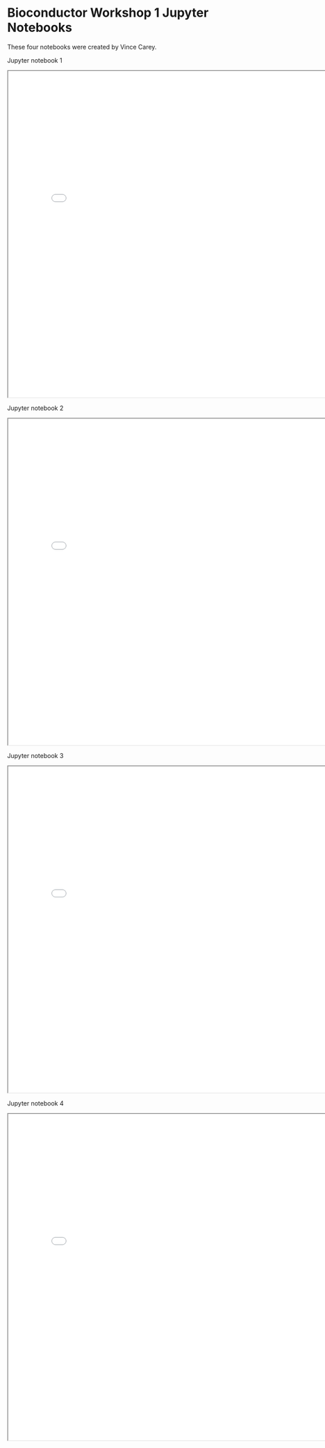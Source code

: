 # Bioconductor Workshop 1 Jupyter Notebooks


These four notebooks were created by Vince Carey.

<p>Jupyter notebook 1</p>
<iframe src="../assets/bioconductor_notebook_1.html" height="750px" width="800px"></iframe>

<p>Jupyter notebook 2</p>
<iframe src="../assets/bioconductor_notebook_2.html" height="750px" width="800px"></iframe>

<p>Jupyter notebook 3</p>
<iframe src="../assets/bioconductor_notebook_3.html" height="750px" width="800px"></iframe>

<p>Jupyter notebook 4</p>
<iframe src="../assets/bioconductor_notebook_4.html" height="750px" width="800px"></iframe>
